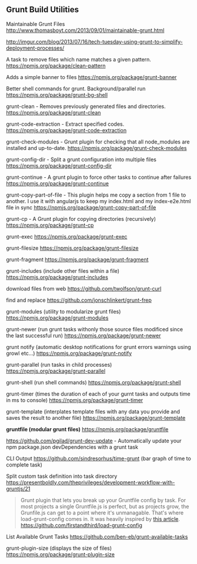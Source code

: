 ## Grunt Build Utilities

Maintainable Grunt Files
http://www.thomasboyt.com/2013/09/01/maintainable-grunt.html

http://imgur.com/blog/2013/07/16/tech-tuesday-using-grunt-to-simplify-deployment-processes/

A task to remove files which name matches a given pattern.
https://npmjs.org/package/clean-pattern

Adds a simple banner to files
https://npmjs.org/package/grunt-banner

Better shell commands for grunt. Background/parallel run
https://npmjs.org/package/grunt-bg-shell

grunt-clean - Removes previously generated files and directories.
https://npmjs.org/package/grunt-clean

grunt-code-extraction - Extract specified codes.
https://npmjs.org/package/grunt-code-extraction

grunt-check-modules - Grunt plugin for checking that all node_modules are installed and up-to-date.
https://npmjs.org/package/grunt-check-modules

grunt-config-dir - Split a grunt configuration into multiple files
https://npmjs.org/package/grunt-config-dir

grunt-continue - A grunt plugin to force other tasks to continue after failures
https://npmjs.org/package/grunt-continue

grunt-copy-part-of-file - This plugin helps me copy a section from 1 file to another. I use it with angularjs to keep my index.html and my index-e2e.html file in sync
https://npmjs.org/package/grunt-copy-part-of-file

grunt-cp - A Grunt plugin for copying directories (recursively)
https://npmjs.org/package/grunt-cp

grunt-exec
https://npmjs.org/package/grunt-exec

grunt-filesize
https://npmjs.org/package/grunt-filesize

grunt-fragment
https://npmjs.org/package/grunt-fragment

grunt-includes (include other files within a file) 
https://npmjs.org/package/grunt-includes

download files from web
https://github.com/twolfson/grunt-curl

find and replace
https://github.com/jonschlinkert/grunt-frep


grunt-modules (utility to modularize grunt files)
https://npmjs.org/package/grunt-modules

grunt-newer (run grunt tasks withonly those source files modificed since the last successful run)
https://npmjs.org/package/grunt-newer

grunt notify (automatic desktop notifications for grunt errors warnings using growl etc...)
https://npmjs.org/package/grunt-notify

grunt-parallel (run tasks in child processes)
https://npmjs.org/package/grunt-parallel

grunt-shell (run shell commands)
https://npmjs.org/package/grunt-shell

grunt-timer (times the duration of each of your gurnt tasks and outputs time in ms to console)
https://npmjs.org/package/grunt-timer

grunt-template (interplates template files with any data you provide and saves the result to another file)
https://npmjs.org/package/grunt-template


**gruntfile (modular grunt files)**
https://npmjs.org/package/gruntfile

https://github.com/pgilad/grunt-dev-update  -  Automatically update your npm package.json devDependencies with a grunt task

CLI Output
https://github.com/sindresorhus/time-grunt  (bar graph of time to complete task)

Split custom task definition into task directory
https://presentboldly.com/theprivileges/development-workflow-with-gruntjs/21

>Grunt plugin that lets you break up your Gruntfile config by task. For most projects a single Gruntfile.js is perfect, but as projects grow, the Grunfile.js can get to a point where it's unmanagable. That's where load-grunt-config comes in. It was heavily inspired by [this article](http://www.thomasboyt.com/2013/09/01/maintainable-grunt.html).
https://github.com/firstandthird/load-grunt-config

List Available Grunt Tasks
https://github.com/ben-eb/grunt-available-tasks

grunt-plugin-size (displays the size of files)
https://npmjs.org/package/grunt-plugin-size
